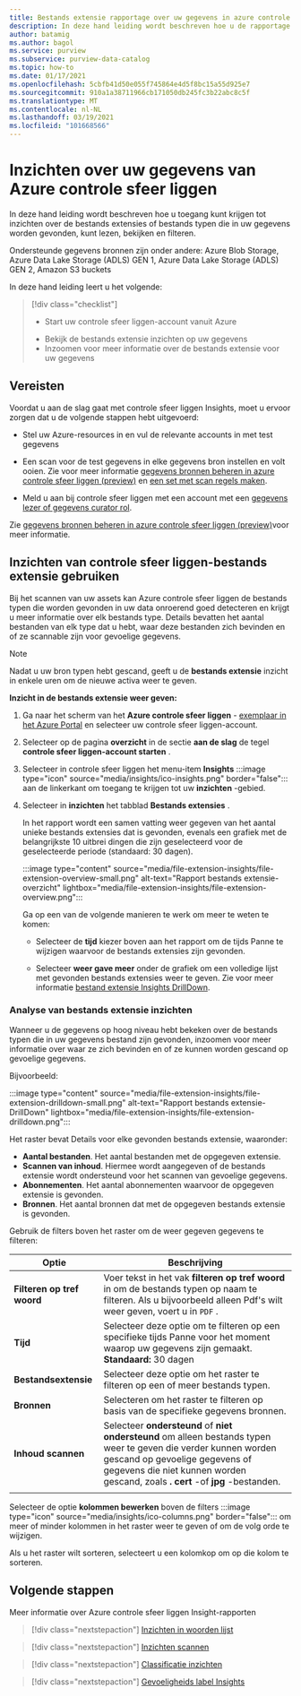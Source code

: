```yaml
---
title: Bestands extensie rapportage over uw gegevens in azure controle sfeer liggen met behulp van controle sfeer liggen Insights
description: In deze hand leiding wordt beschreven hoe u de rapportage van de controle sfeer liggen-bestands extensie kunt weer geven en gebruiken voor uw gegevens.
author: batamig
ms.author: bagol
ms.service: purview
ms.subservice: purview-data-catalog
ms.topic: how-to
ms.date: 01/17/2021
ms.openlocfilehash: 5cbfb41d50e055f745864e4d5f8bc15a55d925e7
ms.sourcegitcommit: 910a1a38711966cb171050db245fc3b22abc8c5f
ms.translationtype: MT
ms.contentlocale: nl-NL
ms.lasthandoff: 03/19/2021
ms.locfileid: "101668566"
---
```

# <a name="file-extension-insights-about-your-data-from-azure-purview"></a>Inzichten over uw gegevens van Azure controle sfeer liggen 

In deze hand leiding wordt beschreven hoe u toegang kunt krijgen tot inzichten over de bestands extensies of bestands typen die in uw gegevens worden gevonden, kunt lezen, bekijken en filteren.

Ondersteunde gegevens bronnen zijn onder andere: Azure Blob Storage, Azure Data Lake Storage (ADLS) GEN 1, Azure Data Lake Storage (ADLS) GEN 2, Amazon S3 buckets

In deze hand leiding leert u het volgende:
> [!div class="checklist"]
> * Start uw controle sfeer liggen-account vanuit Azure 
> - Bekijk de bestands extensie inzichten op uw gegevens
> - Inzoomen voor meer informatie over de bestands extensie voor uw gegevens

## <a name="prerequisites"></a>Vereisten 

Voordat u aan de slag gaat met controle sfeer liggen Insights, moet u ervoor zorgen dat u de volgende stappen hebt uitgevoerd:

- Stel uw Azure-resources in en vul de relevante accounts in met test gegevens

- Een scan voor de test gegevens in elke gegevens bron instellen en volt ooien. Zie voor meer informatie [gegevens bronnen beheren in azure controle sfeer liggen (preview)](manage-data-sources.md) en [een set met scan regels maken](create-a-scan-rule-set.md).

- Meld u aan bij controle sfeer liggen met een account met een [gegevens lezer of gegevens curator rol](catalog-permissions.md#azure-purviews-pre-defined-data-plane-roles).


Zie [gegevens bronnen beheren in azure controle sfeer liggen (preview)](manage-data-sources.md)voor meer informatie.

## <a name="use-purview-file-extension-insights"></a>Inzichten van controle sfeer liggen-bestands extensie gebruiken

Bij het scannen van uw assets kan Azure controle sfeer liggen de bestands typen die worden gevonden in uw data onroerend goed detecteren en krijgt u meer informatie over elk bestands type. Details bevatten het aantal bestanden van elk type dat u hebt, waar deze bestanden zich bevinden en of ze scannable zijn voor gevoelige gegevens.

> [!NOTE]
> Nadat u uw bron typen hebt gescand, geeft u de **bestands extensie** inzicht in enkele uren om de nieuwe activa weer te geven.

**Inzicht in de bestands extensie weer geven:**

1. Ga naar het scherm van het **Azure controle sfeer liggen** - [exemplaar in het Azure Portal](https://aka.ms/purviewportal) en selecteer uw controle sfeer liggen-account.

1. Selecteer op de pagina **overzicht** in de sectie **aan de slag** de tegel **controle sfeer liggen-account starten** .

1. Selecteer in controle sfeer liggen het menu-item **Insights** :::image type="icon" source="media/insights/ico-insights.png" border="false"::: aan de linkerkant om toegang te krijgen tot uw **inzichten** -gebied.
    
1. Selecteer in **inzichten** het tabblad **Bestands extensies** .

    In het rapport wordt een samen vatting weer gegeven van het aantal unieke bestands extensies dat is gevonden, evenals een grafiek met de belangrijkste 10 uitbrei dingen die zijn geselecteerd voor de geselecteerde periode (standaard: 30 dagen).

    :::image type="content" source="media/file-extension-insights/file-extension-overview-small.png" alt-text="Rapport bestands extensie-overzicht" lightbox="media/file-extension-insights/file-extension-overview.png":::

    Ga op een van de volgende manieren te werk om meer te weten te komen:

    - Selecteer de **tijd** kiezer boven aan het rapport om de tijds Panne te wijzigen waarvoor de bestands extensies zijn gevonden.
    
    - Selecteer **weer gave meer** onder de grafiek om een volledige lijst met gevonden bestands extensies weer te geven. Zie voor meer informatie [bestand extensie Insights DrillDown](#file-extension-insights-drilldown). 

### <a name="file-extension-insights-drilldown"></a>Analyse van bestands extensie inzichten

Wanneer u de gegevens op hoog niveau hebt bekeken over de bestands typen die in uw gegevens bestand zijn gevonden, inzoomen voor meer informatie over waar ze zich bevinden en of ze kunnen worden gescand op gevoelige gegevens.

Bijvoorbeeld:

:::image type="content" source="media/file-extension-insights/file-extension-drilldown-small.png" alt-text="Rapport bestands extensie-DrillDown" lightbox="media/file-extension-insights/file-extension-drilldown.png":::

Het raster bevat Details voor elke gevonden bestands extensie, waaronder:

- **Aantal bestanden**. Het aantal bestanden met de opgegeven extensie.
- **Scannen van inhoud**. Hiermee wordt aangegeven of de bestands extensie wordt ondersteund voor het scannen van gevoelige gegevens.
- **Abonnementen**. Het aantal abonnementen waarvoor de opgegeven extensie is gevonden.
- **Bronnen**. Het aantal bronnen dat met de opgegeven bestands extensie is gevonden.



Gebruik de filters boven het raster om de weer gegeven gegevens te filteren:

|Optie  |Beschrijving  |
|---------|---------|
|**Filteren op tref woord**     |    Voer tekst in het vak **filteren op tref woord**  in om de bestands typen op naam te filteren. Als u bijvoorbeeld alleen Pdf's wilt weer geven, voert u in `PDF` .     |
|**Tijd**        | Selecteer deze optie om te filteren op een specifieke tijds Panne voor het moment waarop uw gegevens zijn gemaakt. <br>**Standaard:** 30 dagen  |
|**Bestandsextensie**     |Selecteer deze optie om het raster te filteren op een of meer bestands typen.        |
|**Bronnen**    |Selecteren om het raster te filteren op basis van de specifieke gegevens bronnen. |
|**Inhoud scannen**     |Selecteer **ondersteund** of **niet ondersteund** om alleen bestands typen weer te geven die verder kunnen worden gescand op gevoelige gegevens of gegevens die niet kunnen worden gescand, zoals **. cert** -of **jpg** -bestanden. |
| | |

Selecteer de optie **kolommen bewerken** boven de filters :::image type="icon" source="media/insights/ico-columns.png" border="false"::: om meer of minder kolommen in het raster weer te geven of om de volg orde te wijzigen. 

Als u het raster wilt sorteren, selecteert u een kolomkop om op die kolom te sorteren.
## <a name="next-steps"></a>Volgende stappen

Meer informatie over Azure controle sfeer liggen Insight-rapporten
> [!div class="nextstepaction"]
> [Inzichten in woorden lijst](glossary-insights.md)

> [!div class="nextstepaction"]
> [Inzichten scannen](scan-insights.md)

> [!div class="nextstepaction"]
> [Classificatie inzichten](./classification-insights.md)

> [!div class="nextstepaction"]
> [Gevoeligheids label Insights](sensitivity-insights.md)
